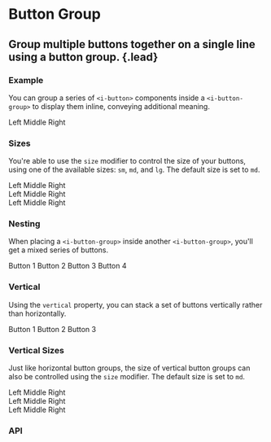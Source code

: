 # Button Group
## Group multiple buttons together on a single line using a button group. {.lead}

### Example
You can group a series of `<i-button>` components inside a `<i-button-group>` to display them inline, conveying additional meaning.

<i-code-preview title="Button Group Example" link="https://github.com/inkline/inkline/tree/master/src/components/ButtonGroup">

<i-button-group>
    <i-button>Left</i-button>
    <i-button>Middle</i-button>
    <i-button>Right</i-button>
</i-button-group>

<template slot="html">

~~~html
<i-button-group>
    <i-button">Left</i-button>
    <i-button">Middle</i-button>
    <i-button">Right</i-button>
</i-button-group>
~~~

</template>
</i-code-preview>

### Sizes
You're able to use the `size` modifier to control the size of your buttons, using one of the available sizes: `sm`, `md`, and `lg`. 
The default size is set to `md`.

<i-code-preview title="Button Group Sizes" link="https://github.com/inkline/inkline/tree/master/src/components/ButtonGroup">

<div class="_margin-bottom-1">
    <i-button-group size="sm">
        <i-button>Left</i-button>
        <i-button>Middle</i-button>
        <i-button>Right</i-button>
    </i-button-group>
</div>

<div class="_margin-bottom-1">
    <i-button-group size="md">
        <i-button>Left</i-button>
        <i-button>Middle</i-button>
        <i-button>Right</i-button>
    </i-button-group>
</div>

<div>
    <i-button-group size="lg">
        <i-button>Left</i-button>
        <i-button>Middle</i-button>
        <i-button>Right</i-button>
    </i-button-group>
</div>

<template slot="html">

~~~html
<i-button-group size="sm">
    <i-button>Left</i-button>
    <i-button>Middle</i-button>
    <i-button>Right</i-button>
</i-button-group>
~~~
~~~html
<i-button-group size="md">
    <i-button>Left</i-button>
    <i-button>Middle</i-button>
    <i-button>Right</i-button>
</i-button-group>
~~~
~~~html
<i-button-group size="lg">
    <i-button>Left</i-button>
    <i-button>Middle</i-button>
    <i-button>Right</i-button>
</i-button-group>
~~~

</template>
</i-code-preview>

### Nesting
When placing a `<i-button-group>` inside another `<i-button-group>`, you'll get a mixed series of buttons.

<i-code-preview title="Button Group Nesting" link="https://github.com/inkline/inkline/tree/master/src/components/ButtonGroup">

<i-button-group>
    <i-button>Button 1</i-button>
    <i-button>Button 2</i-button>
    <i-button-group>
        <i-button>Button 3</i-button>
        <i-button>Button 4</i-button>
    </i-button-group>
</i-button-group>

<template slot="html">

~~~html
<i-button-group>
    <i-button>Button 1</i-button>
    <i-button>Button 2</i-button>
    <i-button-group>
        <i-button>Button 3</i-button>
        <i-button>Button 4</i-button>
    </i-button-group>
</i-button-group>
~~~

</template>
</i-code-preview>

### Vertical
Using the `vertical` property, you can stack a set of buttons vertically rather than horizontally.

<i-code-preview title="Vertical Button Group" link="https://github.com/inkline/inkline/tree/master/src/components/ButtonGroup">

<i-button-group vertical>
    <i-button>Button 1</i-button>
    <i-button>Button 2</i-button>
    <i-button>Button 3</i-button>
</i-button-group>

<template slot="html">

~~~html
<i-button-group vertical>
    <i-button>Button 1</i-button>
    <i-button>Button 2</i-button>
    <i-button>Button 3</i-button>
</i-button-group>
~~~

</template>
</i-code-preview>

### Vertical Sizes
Just like horizontal button groups, the size of vertical button groups can also be controlled using the `size` modifier. 
The default size is set to `md`.

<i-code-preview title="Vertical Button Group Sizes" link="https://github.com/inkline/inkline/tree/master/src/components/ButtonGroup">

<div class="_clearfix">
    <div class="_float-left _margin-right-1">
        <i-button-group vertical size="sm">
            <i-button>Left</i-button>
            <i-button>Middle</i-button>
            <i-button>Right</i-button>
        </i-button-group>
    </div>
    <div class="_float-left _margin-right-1">
        <i-button-group vertical size="md">
            <i-button>Left</i-button>
            <i-button>Middle</i-button>
            <i-button>Right</i-button>
        </i-button-group>
    </div>
    <div class="_float-left _margin-right-1">
        <i-button-group vertical size="lg">
            <i-button>Left</i-button>
            <i-button>Middle</i-button>
            <i-button>Right</i-button>
        </i-button-group>
    </div>
</div>

<template slot="html">

~~~html
<i-button-group vertical size="sm">
    <i-button>Left</i-button>
    <i-button>Middle</i-button>
    <i-button>Right</i-button>
</i-button-group>
~~~
~~~html
<i-button-group vertical size="md">
    <i-button>Left</i-button>
    <i-button>Middle</i-button>
    <i-button>Right</i-button>
</i-button-group>
~~~
~~~html
<i-button-group vertical size="lg">
    <i-button>Left</i-button>
    <i-button>Middle</i-button>
    <i-button>Right</i-button>
</i-button-group>
~~~

</template>
</i-code-preview>


### API

<i-api-preview title="Button Group API" expanded markup="i-button-group" link="https://github.com/inkline/inkline/tree/master/src/components/ButtonGroup">
    <template slot="props">
        <table class="table -bordered">
            <thead>
                <tr>
                    <th>Property</th>
                    <th>Description</th>
                    <th>Type</th>
                    <th>Accepted</th>
                    <th>Default</th>
                </tr>
            </thead>
            <tbody>
                <tr>
                    <td>disabled</td>
                    <td>Sets the state of the button group component and its child button components to disabled.</td>
                    <td><code>Boolean</code></td>
                    <td><code>true</code>, <code>false</code></td>
                    <td><code>false</code></td>
                </tr>
                <tr>
                    <td>size</td>
                    <td>Sets the size of the button group component and its child button components.</td>
                    <td><code>String</code></td>
                    <td><code>sm</code>, <code>md</code>, <code>lg</code></td>
                    <td><code>md</code></td>
                </tr>
                <tr>
                    <td>vertical</td>
                    <td>Sets the direction of the button group component.</td>
                    <td><code>Boolean</code></td>
                    <td><code>true</code>, <code>false</code></td>
                    <td><code>false</code></td>
                </tr>
            </tbody>
        </table>
    </template>
    <template slot="slots">
        <table class="table -bordered _margin-bottom-0">
            <thead>
                <tr>
                    <th>Name</th>
                    <th>Description</th>
                </tr>
            </thead>
            <tbody>
                <tr>
                    <td>default</td>
                    <td>Slot for button group default content.</td>
                </tr>
            </tbody>
        </table>
    </template>
</i-api-preview>
